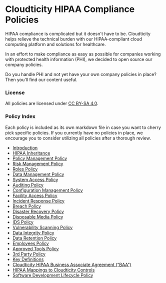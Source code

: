 # Cloudticity HIPAA Compliance Policies

HIPAA compliance is complicated but it doesn't have to be. Cloudticity helps relieve the technical burden with our HIPAA-compliant cloud computing platform and solutions for healthcare.

In an effort to make compliance as easy as possible for companies working with protected health information (PHI), we decided to open source our company policies.

Do you handle PHI and not yet have your own company policies in place? Then you'll find our content useful.

### License

All policies are licensed under [CC BY-SA 4.0](http://creativecommons.org/licenses/by-sa/4.0/).

### Policy Index

Each policy is included as its own markdown file in case you want to cherry pick specific policies. If you currently have no policies in place, we encourage you to consider utilizing all policies after a thorough review.

* [Introduction](source/sections/01-introduction.md)
* [HIPAA Inheritance](source/sections/02-hipaa_inheritance.md)
* [Policy Management Policy](source/sections/03-policy_management_policy.md)
* [Risk Management Policy](source/sections/04-risk_management_policy.md)
* [Roles Policy](source/sections/05-roles_policy.md)
* [Data Management Policy](source/sections/06-data_management_policy.md)
* [System Access Policy](source/sections/07-systems_access_policy.md)
* [Auditing Policy](source/sections/08-auditing_policy.md)
* [Configuration Management Policy](source/sections/09-configuration_management_policy.md)
* [Facility Access Policy](source/sections/10-facility_access_policy.md)
* [Incident Response Policy](source/sections/11-incident_response_policy.md)
* [Breach Policy](source/sections/12-breach_policy.md)
* [Disaster Recovery Policy](source/sections/13-disaster_recovery_policy.md)
* [Disposable Media Policy](source/sections/14-disposable_media_policy.md)
* [IDS Policy](source/sections/15-ids_policy.md)
* [Vulnerability Scanning Policy](source/sections/16-vulnerability_scanning_policy.md)
* [Data Integrity Policy](source/sections/17-data_integrity_policy.md)
* [Data Retention Policy](source/sections/18-data_retention_policy.md)
* [Employees Policy](source/sections/19-employees_policy.md)
* [Approved Tools Policy](source/sections/20-approved_tools_policy.md)
* [3rd Party Policy](source/sections/21-3rd_party_policy.md)
* [Key Definitions](source/sections/22-key_definitions.md)
* [Cloudticity HIPAA Business Associate Agreement (“BAA”)](source/sections/23-cloudticity_hipaa_business_associate_agreement.md)
* [HIPAA Mappings to Cloudticity Controls](source/sections/24-hipaa_mapping_to_cloudticity_controls.md)
* [Software Development Lifecycle Policy](source/sections/25-software_development_lifecycle_policy.md)
